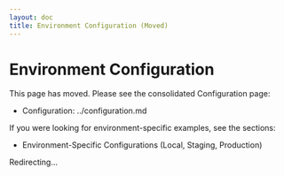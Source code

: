 ```yaml
---
layout: doc
title: Environment Configuration (Moved)
---
```


# Environment Configuration

This page has moved. Please see the consolidated Configuration page:

- Configuration: ../configuration.md

If you were looking for environment-specific examples, see the sections:
- Environment-Specific Configurations (Local, Staging, Production)

Redirecting...

<script>
  if (typeof window !== 'undefined') {
    window.location.replace('../configuration.html');
  }
</script>
